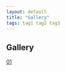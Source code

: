 ```yaml
---
layout: default
title: "Gallery"
tags: tag1 tag2 tag3
---
```


## Gallery

[01](https://www.dropbox.com/sh/ch3ovtpcehgna7c/AACS6YiI7t5sFA90L0wCP3CKa?dl=0)
